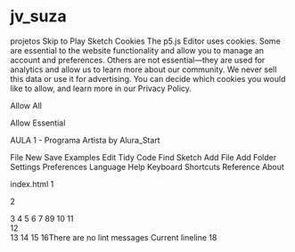 # jv_suza
projetos
Skip to Play Sketch
Cookies
The p5.js Editor uses cookies. Some are essential to the website functionality and allow you to manage an account and preferences. Others are not essential—they are used for analytics and allow us to learn more about our community. We never sell this data or use it for advertising. You can decide which cookies you would like to allow, and learn more in our Privacy Policy.


Allow All

Allow Essential

AULA 1 - Programa Artista
by Alura_Start


File
New
Save
Examples
Edit
Tidy Code
Find
Sketch
Add File
Add Folder
Settings
Preferences
Language
Help
Keyboard Shortcuts
Reference
About


index.html
1
<!DOCTYPE html>
2
<html lang="en">
3
  <head>
4
    <script src="https://cdnjs.cloudflare.com/ajax/libs/p5.js/1.8.0/p5.js"></script>
5
    <script src="https://cdnjs.cloudflare.com/ajax/libs/p5.js/1.8.0/addons/p5.sound.min.js"></script>
6
    <link rel="stylesheet" type="text/css" href="style.css">
7
    <meta charset="utf-8" />
8
​
9
  </head>
10
  <body>
11
    <main>
12
    </main>
13
    <script src="sketch.js"></script>
14
  </body>
15
</html>
16
​
There are no lint messages
Current lineline 18
